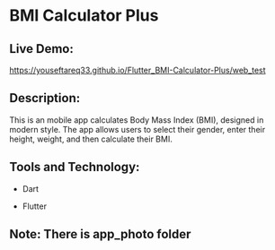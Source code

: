 # BMI Calculator Plus

## Live Demo:
https://youseftareq33.github.io/Flutter_BMI-Calculator-Plus/web_test


## Description:
This is an mobile app calculates Body Mass Index (BMI), designed in modern style. The app allows users to select their gender, enter their height, weight, and then calculate their BMI.

## Tools and Technology:
- Dart

- Flutter

## Note: There is app_photo folder


